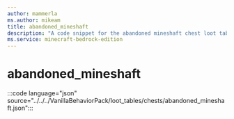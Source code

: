 ```yaml
---
author: mammerla
ms.author: mikeam
title: abandoned_mineshaft
description: "A code snippet for the abandoned mineshaft chest loot table"
ms.service: minecraft-bedrock-edition
---
```


# abandoned_mineshaft

:::code language="json" source="../../../VanillaBehaviorPack/loot_tables/chests/abandoned_mineshaft.json":::
